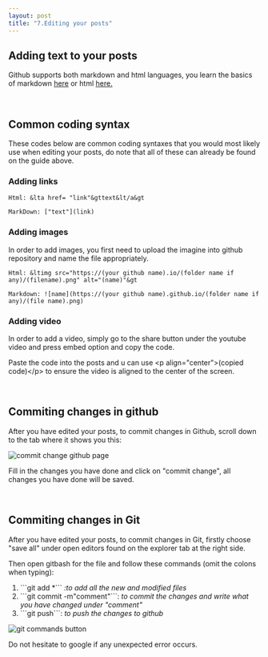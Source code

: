 ```yaml
---
layout: post
title: "7.Editing your posts"
---
```


<h2>Adding text to your posts</h2>
<p>Github supports both markdown and html languages, you learn the basics of markdown <a href="https://www.markdownguide.org/basic-syntax/">here</a>
  or html <a href="https://developer.mozilla.org/en-US/docs/Learn/Getting_started_with_the_web/HTML_basics"> here.</a></p>
<br />
<h2>Common coding syntax</h2>
<p>These codes below are common coding syntaxes that you would most likely use when editing your posts, 
  do note that all of these can already be found on the guide above.</p>
<h3>Adding links</h3>

```Html: &lta href= "link"&gttext&lt/a&gt```

```MarkDown: ["text"](link)```

<h3>Adding images</h3>
<p>In order to add images, you first need to upload the imagine into github repository and name the file appropriately.</p>

```Html: &ltimg src="https://(your github name).io/(folder name if any)/(filename).png" alt="(name)"&gt```

```Markdown: ![name](https://(your github name).github.io/(folder name if any)/(file name).png)```

<h3>Adding video</h3
<p>In order to add a video, simply go to the share button under the youtube video and press embed option and copy the code.</p>
<p>Paste the code into the posts and u can use &ltp align="center"&gt(copied code)&lt/p&gt to ensure the video is aligned to the center of the screen.</p>
<br />
<h2>Commiting changes in github</h2>
<p>After you have edited your posts, to commit changes in Github, scroll down to the tab where it shows you this:</p>
<img src= "https://dfslimjr.github.io/images/commit-change-github.png" alt="commit change github page">

<p>Fill in the changes you have done and click on "commit change", all changes you have done will be saved.</p>
<br />
<h2>Commiting changes in Git</h2>
<p>After you have edited your posts, to commit changes in Git, firstly choose "save all" under open editors found on the explorer tab at the right side.</p>
<p>Then open gitbash for the file and follow these commands (omit the colons when typing):</p>
<ol>
  <li>
    ```git add *```
    <i>:to add all the new and modified files</i>
  </li>
  <li>```git commit -m"comment"```: <i>to commit the changes and write what you have changed under "comment"</i></li>
  <li>```git push```: <i>to push the changes to github</i></li>
</ol>
<img src= "https://dfslimjr.github.io/images/git-commands.png" alt="git commands button">
<p>Do not hesitate to google if any unexpected error occurs.</p>



    

